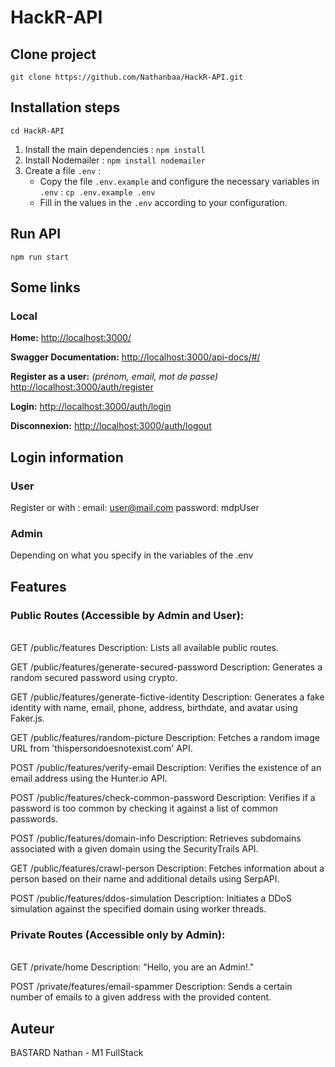 # HackR-API

## Clone project

`git clone https://github.com/Nathanbaa/HackR-API.git`

## Installation steps

`cd HackR-API`

1. Install the main dependencies :
   `npm install`
2. Install Nodemailer :
   `npm install nodemailer`
3. Create a file `.env` :
   - Copy the file `.env.example` and configure the necessary variables in `.env` :
     `cp .env.example .env`
   - Fill in the values in the `.env` according to your configuration.

## Run API

`npm run start`

## Some links

### Local

**Home:**
[http://localhost:3000/](http://localhost:3000/)

**Swagger Documentation:**
[http://localhost:3000/api-docs/#/](http://localhost:3000/api-docs/#/)

**Register as a user:** _(prénom, email, mot de passe)_
[http://localhost:3000/auth/register](http://localhost:3000/auth/register)

**Login:**
[http://localhost:3000/auth/login](http://localhost:3000/auth/login)

**Disconnexion:**
[http://localhost:3000/auth/logout](http://localhost:3000/auth/logout)

## Login information

### User

Register or with :
email: user@mail.com
password: mdpUser

### Admin

Depending on what you specify in the variables of the .env

## Features

### **Public Routes (Accessible by Admin and User):**

<br>
GET /public/features
Description: Lists all available public routes.

GET /public/features/generate-secured-password
Description: Generates a random secured password using crypto.

GET /public/features/generate-fictive-identity
Description: Generates a fake identity with name, email, phone, address, birthdate, and avatar using Faker.js.

GET /public/features/random-picture
Description: Fetches a random image URL from 'thispersondoesnotexist.com' API.

POST /public/features/verify-email
Description: Verifies the existence of an email address using the Hunter.io API.

POST /public/features/check-common-password
Description: Verifies if a password is too common by checking it against a list of common passwords.

POST /public/features/domain-info
Description: Retrieves subdomains associated with a given domain using the SecurityTrails API.

GET /public/features/crawl-person
Description: Fetches information about a person based on their name and additional details using SerpAPI.

POST /public/features/ddos-simulation
Description: Initiates a DDoS simulation against the specified domain using worker threads.
<br>

### **Private Routes (Accessible only by Admin):**

<br>
GET /private/home
Description: "Hello, you are an Admin!."

POST /private/features/email-spammer
Description: Sends a certain number of emails to a given address with the provided content.

## Auteur

BASTARD Nathan - M1 FullStack
